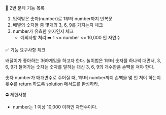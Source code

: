 📝 2번 문제 기능 목록

1. 입력받은 숫자(number)로 1부터 number까지 반복문
2. 배열의 숫자들 중 몇개의 3, 6, 9를 가지는지 체크
3. number가 유효한 숫자인지 체크
    - 예외사항 처리
        ➡️ 1 <= number <= 10,000 인 자연수


✅ 기능 요구사항 체크

배달이가 좋아하는 369게임을 하고자 한다. 놀이법은 1부터 숫자를 하나씩 대면서, 3, 6, 9가 들어가는 숫자는 숫자를 말하는 대신 3, 6, 9의 개수만큼 손뼉을 쳐야 한다.

숫자 number가 매개변수로 주어질 때, 1부터 number까지 손뼉을 몇 번 쳐야 하는지 횟수를 return 하도록 solution 메서드를 완성하라.


⛔️ 제한사항

- number는 1 이상 10,000 이하인 자연수이다.
